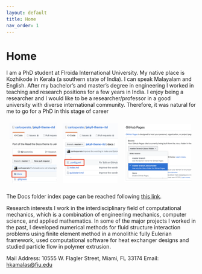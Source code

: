 ```yaml
---
layout: default
title: Home
nav_order: 1
---
```


# Home

I am a PhD student at Flroida International University.
My native place is Kozhikode in Kerala (a southern state of India). 
I can speak Malayalam and English. After my bachelor’s and master’s degree 
in engineering I worked in teaching and research positions for a few years 
in India. I enjoy being a researcher and I would like to be a researcher/professor 
in a good university with diverse international community. 
Therefore, it was natural for me to go for a PhD in this stage of career

![steps screenshot](docs/assets/img/quick-start-steps.png)


The Docs folder index page can be reached following
[this link](docs/index.html).

Research interests
I work in the interdisciplinary field of computational mechanics, which is a combination of engineering mechanics, computer science, 
and applied mathematics. In some of the major projects I worked in the past, I developed numerical methods for fluid structure 
interaction problems using finite element method in a monolithic fully Eulerian framework, used computational software 
for heat exchanger designs and studied particle flow in polymer extrusion.

Mail Address:
10555 W. Flagler Street, Miami, FL 33174
Email: hkamalas@fiu.edu
